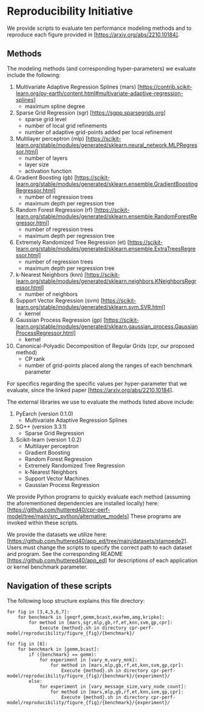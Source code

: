 # Reproducibility Initiative

We provide scripts to evaluate ten performance modeling methods and to reproduce each figure provided in [https://arxiv.org/abs/2210.10184].

## Methods
The modeling methods (and corresponding hyper-parameters) we evaluate include the following:
1. Multivariate Adaptive Regression Splines (mars) [https://contrib.scikit-learn.org/py-earth/content.html#multivariate-adaptive-regression-splines]
    - maximum spline degree
2. Sparse Grid Regression (sgr) [https://sgpp.sparsegrids.org]
    - sparse grid level
    - number of local grid refinements
    - number of adaptive grid-points added per local refinement
3. Multilayer perceptron (mlp) [https://scikit-learn.org/stable/modules/generated/sklearn.neural_network.MLPRegressor.html]
    - number of layers
    - layer size
    - activation function
4. Gradient Boosting (gb) [https://scikit-learn.org/stable/modules/generated/sklearn.ensemble.GradientBoostingRegressor.html]
    - number of regression trees
    - maximum depth per regression tree
5. Random Forest Regression (rf) [https://scikit-learn.org/stable/modules/generated/sklearn.ensemble.RandomForestRegressor.html]
    - number of regression trees
    - maximum depth per regression tree
6. Extremely Randomized Tree Regression (et) [https://scikit-learn.org/stable/modules/generated/sklearn.ensemble.ExtraTreesRegressor.html]
    - number of regression trees
    - maximum depth per regression tree
7. k-Nearest Neighbors (knn) [https://scikit-learn.org/stable/modules/generated/sklearn.neighbors.KNeighborsRegressor.html]
    - number of neighbors
8. Support Vector Regression (svm) [https://scikit-learn.org/stable/modules/generated/sklearn.svm.SVR.html]
    - kernel
9. Gaussian Process Regression (gp) [https://scikit-learn.org/stable/modules/generated/sklearn.gaussian_process.GaussianProcessRegressor.html]
    - kernel
10. Canonical-Polyadic Decomposition of Regular Grids (cpr, our proposed method)
    - CP rank
    - number of grid-points placed along the ranges of each benchmark parameter

For specifics regarding the specific values per hyper-parameter that we evaluate, since the linked paper [https://arxiv.org/abs/2210.10184].

The external libraries we use to evaluate the methods listed above include:
1. PyEarch (version 0.1.0)
    - Multivariate Adaptive Regression Splines
3. SG++ (version 3.3.1)
    - Sparse Grid Regression
5. Scikit-learn (version 1.0.2)
    - Multilayer perceptron
    - Gradient Boosting
    - Random Forest Regression
    - Extremely Randomized Tree Regression
    - k-Nearest Neighbors
    - Support Vector Machines
    - Gaussian Process Regression

We provide Python programs to quickly evaluate each method (assuming the aforementioned dependencies are installed locally) here: [https://github.com/huttered40/cpr-perf-model/tree/main/src_python/alternative_models]
These programs are invoked within these scripts.

We provide the datasets we utilize here: [https://github.com/huttered40/app_ed/tree/main/datasets/stampede2].
Users must change the scripts to specify the correct path to each dataset and program.
See the corresponding README [https://github.com/huttered40/app_ed] for descriptions of each application or kernel benchmark parameter.

## Navigation of these scripts
The following loop structure explains this file directory:

```
for fig in [3,4,5,6,7]:
    for benchmark in [geqrf,gemm,bcast,exafmm,amg,kripke]:
        for method in [mars,sgr,mlp,gb,rf,et,knn,svm,gp,cpr]:
            Execute {method}.sh in directory cpr-perf-model/reproducibility/figure_{fig}/{benchmark}/

for fig in [8]:
    for benchmark in [gemm,bcast]:
        if ({benchmark} == gemm):
            for experiment in [vary_m,vary_mnk]:
                for method in [mars,mlp,gb,rf,et,knn,svm,gp,cpr]:
                    Execute {method}.sh in directory cpr-perf-model/reproducibility/figure_{fig}/{benchmark}/{experiment}/
        else:
            for experiment in [vary_message_size,vary_node_count]:
                for method in [mars,mlp,gb,rf,et,knn,svm,gp,cpr]:
                    Execute {method}.sh in directory cpr-perf-model/reproducibility/figure_{fig}/{benchmark}/{experiment}/
```
